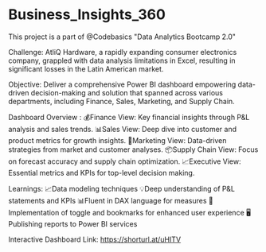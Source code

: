 # Business_Insights_360

This project is a part of @Codebasics "Data Analytics Bootcamp 2.0" 

Challenge: AtliQ Hardware, a rapidly expanding consumer electronics company, grappled with data analysis limitations in Excel, resulting in significant losses in the Latin American market.

Objective: Deliver a comprehensive Power BI dashboard empowering data-driven decision-making and solution that spanned across various departments, including Finance, Sales, Marketing, and Supply Chain.

Dashboard Overview :
💰Finance View: Key financial insights through P&L analysis and sales trends.
📊Sales View: Deep dive into customer and product metrics for growth insights.
🎯Marketing View: Data-driven strategies from market and customer analyses.
📦Supply Chain View: Focus on forecast accuracy and supply chain optimization.
📈Executive View: Essential metrics and KPIs for top-level decision making.

Learnings:
📈Data modeling techniques
💡Deep understanding of P&L statements and KPIs
📊Fluent in DAX language for measures
🔧Implementation of toggle and bookmarks for enhanced user experience
🖥️Publishing reports to Power BI services

Interactive Dashboard Link:
https://shorturl.at/uHITV
